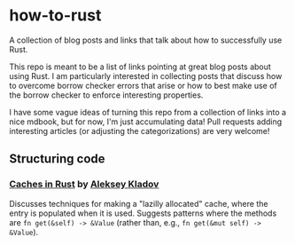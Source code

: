 # how-to-rust
A collection of blog posts and links that talk about how to successfully use Rust.

This repo is meant to be a list of links pointing at great blog posts about using Rust. I am particularly interested in collecting posts that discuss how to overcome borrow checker errors that arise or how to best make use of the borrow checker to enforce interesting properties.

I have some vague ideas of turning this repo from a collection of links into a nice mdbook, but for now, I'm just accumulating data! Pull requests adding interesting articles (or adjusting the categorizations) are very welcome!

## Structuring code

### [Caches in Rust](https://matklad.github.io//2022/06/11/caches-in-rust.html) by [Aleksey Kladov](https://github.com/matklad/)

Discusses techniques for making a "lazilly allocated" cache, where the entry is populated when it is used. Suggests patterns where the methods are `fn get(&self) -> &Value` (rather than, e.g., `fn get(&mut self) -> &Value`).

